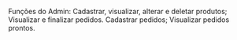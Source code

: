 Funções do Admin:
Cadastrar, visualizar, alterar e deletar produtos;
Visualizar e finalizar pedidos.
Cadastrar pedidos;
Visualizar pedidos prontos.